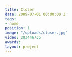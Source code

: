 ```yaml
---
title: Closer
date: 2009-07-01 00:00:00 Z
tags:
- home
position: 1
image: "/uploads/closer.jpg"
video: 283446735
awards: 
layout: project
---
```


